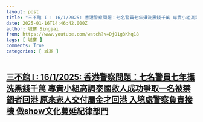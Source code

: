 ```yaml
---
layout: post
title: "三不館 I : 16/1/2025: 香港警察問題：七名警員七年攝洗黑錢千萬 專責小組高調泰國救人成功爭取一名被禁錮者回港 原來家人交付屬金才回港 入境處警察負責接機 做show文化蔓延紀律部門"
date: 2025-01-16T14:46:42.000Z
author: 城寨 Singjai
from: https://www.youtube.com/watch?v=DjO1g3Khq18
tags: [ 城寨 ]
comments: True
categories: [ 城寨 ]
---
```

<!--1737038802000-->
[三不館 I : 16/1/2025: 香港警察問題：七名警員七年攝洗黑錢千萬 專責小組高調泰國救人成功爭取一名被禁錮者回港 原來家人交付屬金才回港 入境處警察負責接機 做show文化蔓延紀律部門](https://www.youtube.com/watch?v=DjO1g3Khq18)
------

<div>

</div>
